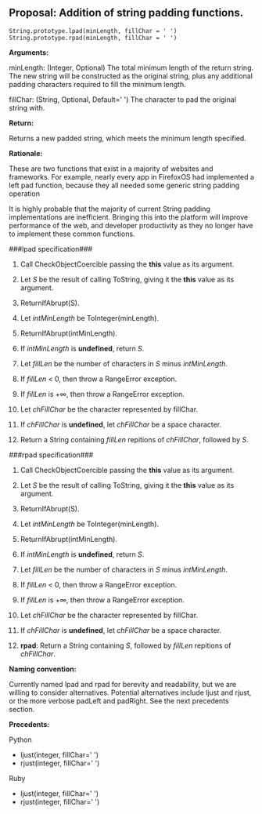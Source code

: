 ## Proposal: Addition of string padding functions.

```
String.prototype.lpad(minLength, fillChar = ' ')
String.prototype.rpad(minLength, fillChar = ' ')
```

**Arguments:**

minLength: (Integer, Optional) The total minimum length of the return string. The new string will be constructed as the original string, plus any additional padding characters required to fill the minimum length.

fillChar:  (String, Optional, Default=' ') The character to pad the original string with.


**Return:**

Returns a new padded string, which meets the minimum length specified.


**Rationale:**

These are two functions that exist in a majority of websites and frameworks. For example, nearly every app in FirefoxOS had implemented a left pad function, because they all needed some generic string padding operation

It is highly probable that the majority of current String padding implementations are inefficient. Bringing this into the platform will improve performance of the web, and developer productivity as they no longer have to implement these common functions. 


###lpad specification###

1. Call CheckObjectCoercible passing the **this** value as its argument.

2. Let *S* be the result of calling ToString, giving it the **this** value as its argument.

3. ReturnIfAbrupt(S).

4. Let *intMinLength* be ToInteger(minLength).

5. ReturnIfAbrupt(intMinLength).

4. If *intMinLength* is **undefined**, return *S*.

5. Let *fillLen* be the number of characters in *S* minus *intMinLength*.

6. If *fillLen* < 0, then throw a RangeError exception.

7. If *fillLen* is +∞, then throw a RangeError exception.

8. Let *chFillChar* be the character represented by fillChar.

9. If *chFillChar* is **undefined**, let *chFillChar* be a space character.

10. Return a String containing *fillLen* repitions of *chFillChar*, followed by *S*.</li>


###rpad specification###

1. Call CheckObjectCoercible passing the **this** value as its argument.

2. Let *S* be the result of calling ToString, giving it the **this** value as its argument.

3. ReturnIfAbrupt(S).

4. Let *intMinLength* be ToInteger(minLength).

5. ReturnIfAbrupt(intMinLength).

4. If *intMinLength* is **undefined**, return *S*.

5. Let *fillLen* be the number of characters in *S* minus *intMinLength*.

6. If *fillLen* < 0, then throw a RangeError exception.

7. If *fillLen* is +∞, then throw a RangeError exception.

8. Let *chFillChar* be the character represented by fillChar.

9. If *chFillChar* is **undefined**, let *chFillChar* be a space character.

10. **rpad**: Return a String containing *S*, followed by *fillLen* repitions of *chFillChar*.</li>


**Naming convention:**

Currently named lpad and rpad for berevity and readability, but we are willing to consider alternatives. Potential alternatives include ljust and rjust,  or the more verbose padLeft and padRight. See the next precedents section.

**Precedents:**

Python

* ljust(integer, fillChar=' ')
* rjust(integer, fillChar=' ')

Ruby

* ljust(integer, fillChar=' ')
* rjust(integer, fillChar=' ')
